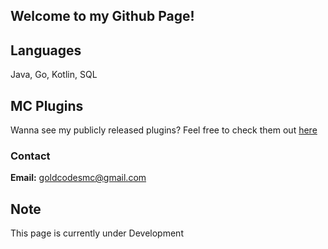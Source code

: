 ## Welcome to my Github Page!

## Languages

Java, Go, Kotlin, SQL

## MC Plugins

Wanna see my publicly released plugins? Feel free to check them out [here](https://www.spigotmc.org/resources/authors/goldencodes.476342/)

### Contact

**Email:** goldcodesmc@gmail.com

## Note

This page is currently under Development
